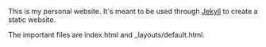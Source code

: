 This is my personal website. It's meant to be used through
[Jekyll](https://github.com/mojombo/jekyll) to create a static
website.

The important files are index.html and \_layouts/default.html.
